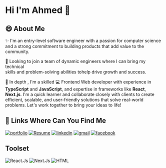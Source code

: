 # Hi I'm Ahmed 👋
## 😄 About Me

✨ I'm an entry-level software engineer with a passion for computer science <br> 
and a strong commitment to building products that add value to the community.

👀 Looking to join a team of dynamic engineers where I can bring my technical <br> 
skills and problem-solving abilities tohelp drive growth and success.

🚀 In depth , I'm a skilled 💻 Frontend Web developer with experience in <b>TypeScript</b> and <b>JavaScript</b>, and expertise in frameworks like <b>React</b>, <b>Next.js</b>. I'm a quick learner and collaborate closely with clients to create efficient, scalable, and user-friendly solutions that solve real-world problems. Let's work together to bring your ideas to life!

## 🔗 Links Where Can You Find Me

[![portfolio](https://img.shields.io/badge/my_portfolio-000?style=for-the-badge&logo=ko-fi&logoColor=white)](https://ahmed-hany-portfolio.netlify.app/)
[![Resume](https://img.shields.io/badge/my_resume-FF3850?style=for-the-badge&logo=linkfire&logoColor=white)](https://drive.google.com/file/d/18CgccxuhwcXBif9XStikgt__0pIsJji3/view?usp=sharing)
[![linkedin](https://img.shields.io/badge/linkedin-0A66C2?style=for-the-badge&logo=linkedin&logoColor=white)](https://www.linkedin.com/in/ahmed-hany-b2a1681a0/)
[![gmail](https://img.shields.io/badge/gmail-EA4335?style=for-the-badge&logo=gmail&logoColor=white)](https://mail.google.com/mail/u/0/#inbox)
[![facebook](https://img.shields.io/badge/facebook-1877F2?style=for-the-badge&logo=facebook&logoColor=white)](https://www.facebook.com/profile.php?id=100010449333909)

## Toolset

![React.Js](https://cdn4.iconfinder.com/data/icons/logos-3/600/React.js_logo-40.png)
![Next.Js](https://cdn1.iconfinder.com/data/icons/akar-vol-1/24/nextjs-fill-40.png)
![HTML](https://cdn2.iconfinder.com/data/icons/metro-uinvert-dock/256/HTML5.png)
